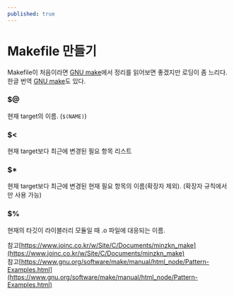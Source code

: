 ```yaml
---
published: true
---
```


# Makefile 만들기

Makefile이 처음이라면 [GNU make](https://www.gnu.org/software/make/manual/make.html)에서 정리를 읽어보면 좋겠지만 로딩이 좀 느리다. <br>
한글 번역 [GNU make](http://korea.gnu.org/manual/release/make/make-sjp/)도 있다.

### $@
현재 target의 이름. (`$(NAME)`)

### $<
현재 target보다 최근에 변경된 필요 항목 리스트

### $*
현재 target보다 최근에 변경된 현재 필요 항목의 이름(확장자 제외). (확장자 규칙에서만 사용 가능)

### $%
현재의 타깃이 라이블러리 모듈일 때 .o 파일에 대응되는 이름.



참고[https://www.joinc.co.kr/w/Site/C/Documents/minzkn_make](https://www.joinc.co.kr/w/Site/C/Documents/minzkn_make) <br>
참고[https://www.gnu.org/software/make/manual/html_node/Pattern-Examples.html](https://www.gnu.org/software/make/manual/html_node/Pattern-Examples.html)
